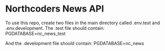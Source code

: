 # Northcoders News API

To use this repo, create two files in the main directory called .env.test and .env.development. The .test file should contain:
PGDATABASE=nc_news_test

And the .development file should contain:
PGDATABASE=nc_news
